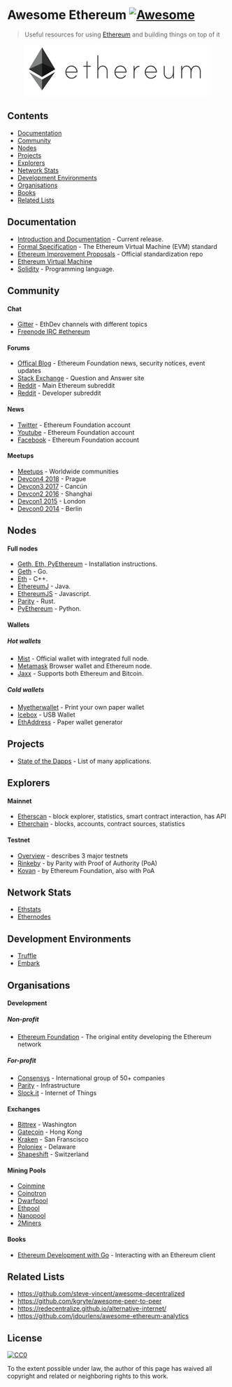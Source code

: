 # Awesome Ethereum [![Awesome](https://cdn.rawgit.com/sindresorhus/awesome/d7305f38d29fed78fa85652e3a63e154dd8e8829/media/badge.svg)](https://github.com/sindresorhus/awesome)

> Useful resources for using [Ethereum](https://www.ethereum.org/) and building things on top of it

<p align="center">
  <img src="eth_logo.png">
</p>

## Contents

* [Documentation](#documentation)
* [Community](#community)
* [Nodes](#nodes)
* [Projects](#projects)
* [Explorers](#explorers)
* [Network Stats](#network-stats)
* [Development Environments](#development-environments)
* [Organisations](#organisations)
* [Books](#books)
* [Related Lists](#related-lists)

## Documentation

* [Introduction and Documentation](http://www.ethdocs.org/en/latest/) - Current release.
* [Formal Specification](https://ethereum.github.io/yellowpaper/paper.pdf) - The Ethereum Virtual Machine (EVM) standard
* [Ethereum Improvement Proposals](https://github.com/ethereum/EIPs) - Official standardization repo
* [Ethereum Virtual Machine](https://github.com/pirapira/awesome-ethereum-virtual-machine)
* [Solidity](http://solidity.readthedocs.org/) - Programming language.

## Community

#### Chat

* [Gitter](https://gitter.im/ethereum/) - EthDev channels with different topics
* [Freenode IRC #ethereum](irc://irc.freenode.net/ethereum)

#### Forums

* [Offical Blog](https://blog.ethereum.org/) - Ethereum Foundation news, security notices, event updates
* [Stack Exchange](https://ethereum.stackexchange.com/) - Question and Answer site
* [Reddit](https://www.reddit.com/r/ethereum) - Main Ethereum subreddit
* [Reddit](https://www.reddit.com/r/ethdev) - Developer subreddit

#### News

* [Twitter](https://twitter.com/ethereumproject) - Ethereum Foundation account
* [Youtube](http://www.youtube.com/ethereumproject) - Ethereum Foundation account
* [Facebook](https://www.facebook.com/ethereumproject) - Ethereum Foundation account

#### Meetups

* [Meetups](http://ethereum.meetup.com/) - Worldwide communities
* [Devcon4 2018](https://devcon4.ethereum.org/) - Prague
* [Devcon3 2017](https://ethereumfoundation.org/devcon3/) - Cancún
* [Devcon2 2016](https://www.youtube.com/watch?v=1wayaZ1-iBE&list=PLaM7G4Llrb7xqzgOwbvNv63_KM7VH84Rd) - Shanghai
* [Devcon1 2015](https://www.youtube.com/playlist?list=PLJqWcTqh_zKHQUFX4IaVjWjfT2tbS4NVk) - London
* [Devcon0 2014](https://www.youtube.com/watch?v=_BvvUlKDqp0&list=PLJqWcTqh_zKEjpSej3ddtDOKPRGl_7MhS) - Berlin

## Nodes

#### Full nodes

* [Geth, Eth, PyEthereum](https://www.ethereum.org/cli) - Installation instructions.
* [Geth](https://github.com/ethereum/go-ethereum/wiki/Building-Ethereum) - Go.
* [Eth](https://github.com/ethereum/webthree-umbrella) - C++.
* [EthereumJ](http://ethereumj.io/) - Java.
* [EthereumJS](https://ethereumjs.github.io/) - Javascript.
* [Parity](https://ethcore.io/parity.html) - Rust.
* [PyEthereum](https://github.com/ethereum/pyethereum) - Python.

#### Wallets

##### Hot wallets
* [Mist](https://github.com/ethereum/mist) - Official wallet with integrated full node.
* [Metamask](https://metamask.io/) Browser wallet and Ethereum node.
* [Jaxx](http://jaxx.io/) - Supports both Ethereum and Bitcoin.

##### Cold wallets

* [Myetherwallet](http://myetherwallet.com/) - Print your own paper wallet
* [Icebox](https://github.com/consenSys/icebox) - USB Wallet
* [EthAddress](https://github.com/ryepdx/ethaddress.org) - Paper wallet generator

## Projects

* [State of the Dapps](http://dapps.ethercasts.com/) - List of many applications.

## Explorers

#### Mainnet

* [Etherscan](https://etherscan.io/) - block explorer, statistics, smart contract interaction, has API
* [Etherchain](https://www.etherchain.org/) - blocks, accounts, contract sources, statistics

#### Testnet

* [Overview](https://bitfalls.com/2018/05/31/what-is-an-ethereum-testnet-and-how-is-it-used/) - describes 3 major testnets
* [Rinkeby](https://www.rinkeby.io/#stats) - by Parity with Proof of Authority (PoA)
* [Kovan](https://kovan.etherscan.io/) - by Ethereum Foundation, also with PoA

## Network Stats

* [Ethstats](https://ethstats.net/)
* [Ethernodes](http://ethernodes.org/)

## Development Environments

* [Truffle](http://truffleframework.com/)
* [Embark](https://github.com/iurimatias/embark-framework)

## Organisations

#### Development

##### Non-profit

* [Ethereum Foundation](https://www.ethereum.org/foundation) - The original entity developing the Ethereum network

##### For-profit

* [Consensys](https://consensys.net/) - International group of 50+ companies
* [Parity](https://www.parity.io/) - Infrastructure
* [Slock.it](https://slock.it/) - Internet of Things

#### Exchanges

* [Bittrex](https://bittrex.com/) - Washington
* [Gatecoin](https://gatecoin.com/) - Hong Kong
* [Kraken](https://kraken.com/) - San Franscisco
* [Poloniex](https://poloniex.com/) - Delaware
* [Shapeshift](https://shapeshift.io/) - Switzerland

#### Mining Pools

* [Coinmine](https://www2.coinmine.pl/)
* [Coinotron](https://www.coinotron.com/app?action=home)
* [Dwarfpool](http://dwarfpool.com/)
* [Ethpool](http://ethpool.org/)
* [Nanopool](http://nanopool.org/)
* [2Miners](https://2miners.com)

#### Books

* [Ethereum Development with Go](https://goethereumbook.org/) - Interacting with an Ethereum client

## Related Lists

* https://github.com/steve-vincent/awesome-decentralized
* https://github.com/kgryte/awesome-peer-to-peer
* https://redecentralize.github.io/alternative-internet/
* https://github.com/jdourlens/awesome-ethereum-analytics

## License

[![CC0](https://i.creativecommons.org/p/zero/1.0/88x31.png)](https://creativecommons.org/publicdomain/zero/1.0/)

To the extent possible under law, the author of this page has waived all copyright and related or neighboring rights to this work.
